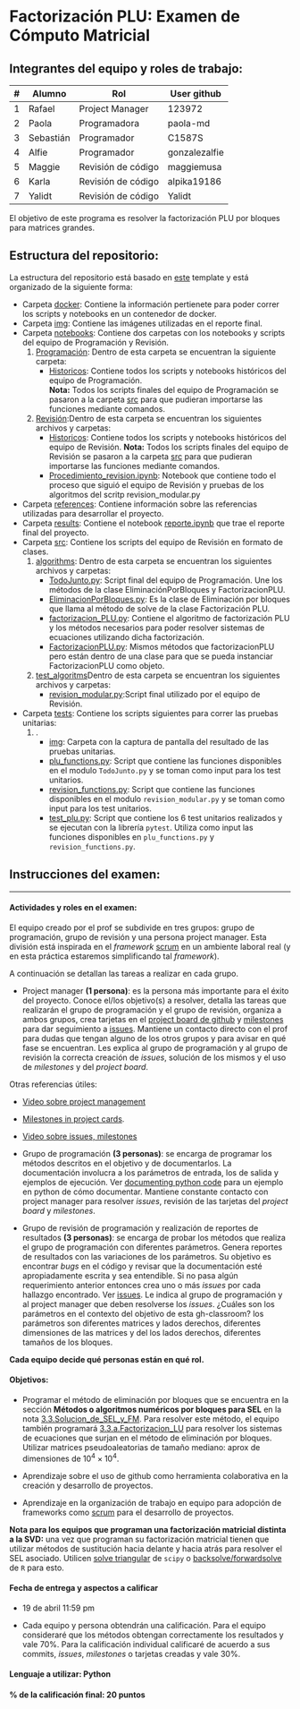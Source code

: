 # Factorización PLU: Examen de Cómputo Matricial

## Integrantes del equipo y roles de trabajo:

| # | Alumno    |        Rol         |      User github       |
|---|-----------|--------------------|------------------------|
| 1 | Rafael    |    Project Manager |      123972            |
| 2 | Paola     |    Programadora    |      paola-md          |
| 3 | Sebastián |    Programador     |      C1587S            |
| 4 | Alfie     |    Programador     |      gonzalezalfie     |
| 5 | Maggie    | Revisión de código |      maggiemusa        |  
| 6 | Karla     | Revisión de código |      alpika19186       |
| 7 | Yalidt    | Revisión de código |      Yalidt            |

El objetivo de este programa es resolver la factorización PLU por bloques para matrices grandes.

## Estructura del repositorio:

La estructura del repositorio está basado en [este](https://drivendata.github.io/cookiecutter-data-science/) template y está organizado de la siguiente forma:

- Carpeta [docker](https://github.com/mno-2020-gh-classroom/ex-modulo-3-comp-matricial-plu-paola-md/tree/master/docker): Contiene la información pertienete para poder correr los scripts y notebooks en un contenedor de docker.
- Carpeta [img](https://github.com/mno-2020-gh-classroom/ex-modulo-3-comp-matricial-plu-paola-md/tree/master/img): Contiene las imágenes utilizadas en el reporte final.
- Carpeta [notebooks](https://github.com/mno-2020-gh-classroom/ex-modulo-3-comp-matricial-plu-paola-md/tree/master/notebooks): Contiene dos carpetas con los notebooks y scripts del equipo de Programación y Revisión.   
     1. [Programación](https://github.com/mno-2020-gh-classroom/ex-modulo-3-comp-matricial-plu-paola-md/tree/master/notebooks/Programacion): Dentro de esta carpeta se encuentran la siguiente carpeta:
           * [Historicos](https://github.com/mno-2020-gh-classroom/ex-modulo-3-comp-matricial-plu-paola-md/tree/master/notebooks/Programacion/Historicos): Contiene todos los scripts y notebooks históricos del equipo de Programación.  
           **Nota:** Todos los scripts finales del equipo de Programación se pasaron a la carpeta [src](https://github.com/mno-2020-gh-classroom/ex-modulo-3-comp-matricial-plu-paola-md/tree/master/src/algorithms) para que pudieran importarse las funciones mediante comandos.
     2. [Revisión](https://github.com/mno-2020-gh-classroom/ex-modulo-3-comp-matricial-plu-paola-md/tree/master/notebooks/Revision):Dentro de esta carpeta se encuentran los siguientes archivos y carpetas:
           * [Historicos](https://github.com/mno-2020-gh-classroom/ex-modulo-3-comp-matricial-plu-paola-md/tree/master/notebooks/Revision/Historicos): Contiene todos los scripts y notebooks históricos del equipo de Revisión.
           **Nota:** Todos los scripts finales del equipo de Revisión se pasaron a la carpeta [src](https://github.com/mno-2020-gh-classroom/ex-modulo-3-comp-matricial-plu-paola-md/tree/master/src/test_algorithms) para que pudieran importarse las funciones mediante comandos.
           * [Procedimiento_revision.ipynb](https://github.com/mno-2020-gh-classroom/ex-modulo-3-comp-matricial-plu-paola-md/tree/master/notebooks/Revision/Procedimiento_revision.ipynb]): Notebook que contiene todo el proceso que siguió el equipo de Revisión y pruebas de los algoritmos del scritp revision_modular.py 
- Carpeta [references](https://github.com/mno-2020-gh-classroom/ex-modulo-3-comp-matricial-plu-paola-md/tree/master/references): Contiene información sobre las referencias utilizadas para desarrollar el proyecto.
- Carpeta [results](https://github.com/mno-2020-gh-classroom/ex-modulo-3-comp-matricial-plu-paola-md/tree/master/results): Contiene el notebook [reporte.ipynb](https://github.com/mno-2020-gh-classroom/ex-modulo-3-comp-matricial-plu-paola-md/tree/master/results/reporte.ipynb) que trae el reporte final del proyecto. 
- Carpeta [src](https://github.com/mno-2020-gh-classroom/ex-modulo-3-comp-matricial-plu-paola-md/tree/master/src): Contiene los scripts del equipo de Revisión en formato de clases.
     1. [algorithms](https://github.com/mno-2020-gh-classroom/ex-modulo-3-comp-matricial-plu-paola-md/tree/master/src/algorithms): Dentro de esta carpeta se encuentran los siguientes archivos y carpetas:
          * [TodoJunto.py](https://github.com/mno-2020-gh-classroom/ex-modulo-3-comp-matricial-plu-paola-md/tree/master/src/algorithms/TodoJunto.py): Script final del equipo de Programación. Une los métodos de la clase EliminaciónPorBloques y FactorizacionPLU.
          * [EliminacionPorBloques.py](https://github.com/mno-2020-gh-classroom/ex-modulo-3-comp-matricial-plu-paola-md/tree/master/src/algorithms/EliminacionPorBloques.py): Es la clase de Eliminación por bloques que llama al método de solve de la clase Factorización PLU.
          * [factorizacion_PLU.py](https://github.com/mno-2020-gh-classroom/ex-modulo-3-comp-matricial-plu-paola-md/tree/master/src/algorithms/factorizacion_PLU.py): Contiene el algoritmo de factorización PLU y los métodos necesarios para poder resolver sistemas de ecuaciones utilizando dicha factorización. 
          * [FactorizacionPLU.py](https://github.com/mno-2020-gh-classroom/ex-modulo-3-comp-matricial-plu-paola-md/tree/master/src/algorithms/FactorizacionPLU.py): Mismos métodos que factorizacionPLU pero están dentro de una clase para que se pueda instanciar FactorizacionPLU como objeto.
     2. [test_algoritms](https://github.com/mno-2020-gh-classroom/ex-modulo-3-comp-matricial-plu-paola-md/tree/master/src/test_algorithms)Dentro de esta carpeta se encuentran los siguientes archivos y carpetas:
          * [revision_modular.py](https://github.com/mno-2020-gh-classroom/ex-modulo-3-comp-matricial-plu-paola-md/tree/master/src/test_algorithms/revision_modular.py):Script final utilizado por el equipo de Revisión.
- Carpeta [tests](https://github.com/mno-2020-gh-classroom/ex-modulo-3-comp-matricial-plu-paola-md/tree/master/tests): Contiene los scripts siguientes para correr las pruebas unitarias:
     1. .
          * [img](https://github.com/mno-2020-gh-classroom/ex-modulo-3-comp-matricial-plu-paola-md/tree/master/tests/img): Carpeta con la captura de pantalla del resultado de las pruebas unitarias.
          * [plu_functions.py](https://github.com/mno-2020-gh-classroom/ex-modulo-3-comp-matricial-plu-paola-md/tree/master/tests/plu_functions.py): Script que contiene las funciones disponibles en el modulo `TodoJunto.py` y se toman como input para los test unitarios.
          * [revision_functions.py](https://github.com/mno-2020-gh-classroom/ex-modulo-3-comp-matricial-plu-paola-md/tree/master/tests/revision_functions.py): Script que contiene las funciones disponibles en el modulo `revision_modular.py` y se toman como input para los test unitarios.
          * [test_plu.py](https://github.com/mno-2020-gh-classroom/ex-modulo-3-comp-matricial-plu-paola-md/tree/master/tests/test_plu.py): Script que contiene los 6 test unitarios realizados y se ejecutan con la librería `pytest`. Utiliza como input las funciones disponibles en `plu_functions.py` y `revision_functions.py`.
          

## Instrucciones del examen: 

------------------------------------------------------------------------------------------------------------------------------

#### Actividades y roles en el examen:
El equipo creado por el prof se subdivide en tres grupos: grupo de programación, grupo de revisión y una persona project manager. Esta división está inspirada en el *framework* [scrum](https://www.youtube.com/watch?v=b02ZkndLk1Y&feature=emb_logo) en un ambiente laboral real (y en esta práctica estaremos simplificando tal *framework*).  


A continuación se detallan las tareas a realizar en cada grupo.

* Project manager **(1 persona)**: es la persona más importante para el éxito del proyecto. Conoce el/los objetivo(s) a resolver, detalla las tareas que realizarán el grupo de programación y el grupo de revisión, organiza a ambos grupos, crea tarjetas en el [project board de github](https://help.github.com/en/github/managing-your-work-on-github/creating-a-project-board) y [milestones](https://help.github.com/en/github/managing-your-work-on-github/tracking-the-progress-of-your-work-with-milestones) para dar seguimiento a [issues](https://help.github.com/en/github/managing-your-work-on-github/creating-an-issue). Mantiene un contacto directo con el prof para dudas que tengan alguno de los otros grupos y para avisar en qué fase se encuentran. Les explica al grupo de programación y al grupo de revisión la correcta creación de *issues*, solución de los mismos y el uso de *milestones* y del *project board*.

Otras referencias útiles:

  * [Video sobre project management](https://www.youtube.com/watch?v=ff5cBkPg-bQ)

  * [Milestones in project cards](https://github.blog/changelog/2019-05-30-milestones-in-project-cards/).
  
  * [Video sobre issues, milestones](https://www.youtube.com/watch?v=ukYSRu4k0gs)
  
* Grupo de programación **(3 personas)**: se encarga de programar los métodos descritos en el objetivo y de documentarlos. La documentación involucra a los parámetros de entrada, los de salida y ejemplos de ejecución. Ver [documenting python code](https://realpython.com/documenting-python-code/) para un ejemplo en python de cómo documentar. Mantiene constante contacto con project manager para resolver *issues*, revisión de las tarjetas del *project board* y *milestones*.

* Grupo de revisión de programación y realización de reportes de resultados **(3 personas)**: se encarga de probar los métodos que realiza el grupo de programación con diferentes parámetros. Genera reportes de resultados con las variaciones de los parámetros. Su objetivo es encontrar *bugs* en el código y revisar que la documentación esté apropiadamente escrita y sea entendible. Si no pasa algún requerimiento anterior entonces crea uno o más *issues* por cada hallazgo encontrado. Ver [issues](https://guides.github.com/features/issues/). Le indica al grupo de programación y al project manager que deben resolverse los *issues*. ¿Cuáles son los parámetros en el contexto del objetivo de esta gh-classroom? los parámetros son diferentes matrices y lados derechos, diferentes dimensiones de las matrices y del los lados derechos, diferentes tamaños de los bloques.  

**Cada equipo decide qué personas están en qué rol.**

#### Objetivos:

* Programar el método de eliminación por bloques que se encuentra en la sección **Métodos o algoritmos numéricos por bloques para SEL** en la nota [3.3.Solucion_de_SEL_y_FM](https://github.com/ITAM-DS/analisis-numerico-computo-cientifico/blob/master/temas/III.computo_matricial/3.3.Solucion_de_SEL_y_FM.ipynb). Para resolver este método, el equipo también programará [3.3.a.Factorizacion_LU](https://github.com/ITAM-DS/analisis-numerico-computo-cientifico/blob/master/temas/III.computo_matricial/3.3.a.Factorizacion_LU.ipynb) para resolver los sistemas de ecuaciones que surjan en el método de eliminación por bloques. Utilizar matrices pseudoaleatorias de tamaño mediano: aprox de dimensiones de $10^4 \times 10^4$.

* Aprendizaje sobre el uso de github como herramienta colaborativa en la creación y desarrollo de proyectos.

* Aprendizaje en la organización de trabajo en equipo para adopción de frameworks como [scrum](https://www.youtube.com/watch?v=b02ZkndLk1Y&feature=emb_logo) para el desarrollo de proyectos. 

**Nota para los equipos que programan una factorización matricial distinta a la SVD:** una vez que programan su factorización matricial tienen que utilizar métodos de sustitución hacia delante y hacia atrás para resolver el SEL asociado. Utilicen [solve triangular](https://docs.scipy.org/doc/scipy/reference/generated/scipy.linalg.solve_triangular.html) de `scipy` o [backsolve/forwardsolve](https://stat.ethz.ch/R-manual/R-devel/library/base/html/backsolve.html) de `R` para esto.

#### Fecha de entrega y aspectos a calificar

* 19 de abril 11:59 pm

* Cada equipo y persona obtendrán una calificación. Para el equipo consideraré que los métodos obtengan correctamente los resultados y vale 70%. Para la calificación individual calificaré de acuerdo a sus commits, *issues*, *milestones* o tarjetas creadas y vale 30%.


#### Lenguaje a utilizar: Python


#### % de la calificación final: 20 puntos

